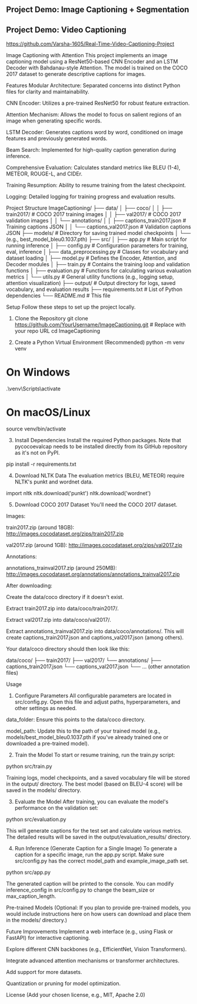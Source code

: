 ## Project Demo: Image Captioning + Segmentation



## Project Demo: Video Captioning
https://github.com/Varsha-1605/Real-Time-Video-Captioning-Project




Image Captioning with Attention
This project implements an image captioning model using a ResNet50-based CNN Encoder and an LSTM Decoder with Bahdanau-style Attention. The model is trained on the COCO 2017 dataset to generate descriptive captions for images.

Features
Modular Architecture: Separated concerns into distinct Python files for clarity and maintainability.

CNN Encoder: Utilizes a pre-trained ResNet50 for robust feature extraction.

Attention Mechanism: Allows the model to focus on salient regions of an image when generating specific words.

LSTM Decoder: Generates captions word by word, conditioned on image features and previously generated words.

Beam Search: Implemented for high-quality caption generation during inference.

Comprehensive Evaluation: Calculates standard metrics like BLEU (1-4), METEOR, ROUGE-L, and CIDEr.

Training Resumption: Ability to resume training from the latest checkpoint.

Logging: Detailed logging for training progress and evaluation results.

Project Structure
ImageCaptioning/
├── data/
│   ├── coco/
│   │   ├── train2017/              # COCO 2017 training images
│   │   ├── val2017/                # COCO 2017 validation images
│   │   └── annotations/
│   │       ├── captions_train2017.json # Training captions JSON
│   │       └── captions_val2017.json   # Validation captions JSON
├── models/                         # Directory for saving trained model checkpoints
│   └── (e.g., best_model_bleu0.1037.pth)
├── src/
│   ├── app.py                      # Main script for running inference
│   ├── config.py                   # Configuration parameters for training, eval, inference
│   ├── data_preprocessing.py       # Classes for vocabulary and dataset loading
│   ├── model.py                    # Defines the Encoder, Attention, and Decoder modules
│   ├── train.py                    # Contains the training loop and validation functions
│   ├── evaluation.py               # Functions for calculating various evaluation metrics
│   └── utils.py                    # General utility functions (e.g., logging setup, attention visualization)
├── output/                         # Output directory for logs, saved vocabulary, and evaluation results
├── requirements.txt                # List of Python dependencies
└── README.md                       # This file

Setup
Follow these steps to set up the project locally.

1. Clone the Repository
git clone https://github.com/YourUsername/ImageCaptioning.git # Replace with your repo URL
cd ImageCaptioning

2. Create a Python Virtual Environment (Recommended)
python -m venv venv
# On Windows
.\venv\Scripts\activate
# On macOS/Linux
source venv/bin/activate

3. Install Dependencies
Install the required Python packages. Note that pycocoevalcap needs to be installed directly from its GitHub repository as it's not on PyPI.

pip install -r requirements.txt

4. Download NLTK Data
The evaluation metrics (BLEU, METEOR) require NLTK's punkt and wordnet data.

import nltk
nltk.download('punkt')
nltk.download('wordnet')

5. Download COCO 2017 Dataset
You'll need the COCO 2017 dataset.

Images:

train2017.zip (around 18GB): http://images.cocodataset.org/zips/train2017.zip

val2017.zip (around 1GB): http://images.cocodataset.org/zips/val2017.zip

Annotations:

annotations_trainval2017.zip (around 250MB): http://images.cocodataset.org/annotations/annotations_trainval2017.zip

After downloading:

Create the data/coco directory if it doesn't exist.

Extract train2017.zip into data/coco/train2017/.

Extract val2017.zip into data/coco/val2017/.

Extract annotations_trainval2017.zip into data/coco/annotations/. This will create captions_train2017.json and captions_val2017.json (among others).

Your data/coco directory should then look like this:

data/coco/
├── train2017/
├── val2017/
└── annotations/
    ├── captions_train2017.json
    └── captions_val2017.json
    └── ... (other annotation files)

Usage
1. Configure Parameters
All configurable parameters are located in src/config.py. Open this file and adjust paths, hyperparameters, and other settings as needed.

data_folder: Ensure this points to the data/coco directory.

model_path: Update this to the path of your trained model (e.g., models/best_model_bleu0.1037.pth if you've already trained one or downloaded a pre-trained model).

2. Train the Model
To start or resume training, run the train.py script:

python src/train.py

Training logs, model checkpoints, and a saved vocabulary file will be stored in the output/ directory. The best model (based on BLEU-4 score) will be saved in the models/ directory.

3. Evaluate the Model
After training, you can evaluate the model's performance on the validation set:

python src/evaluation.py

This will generate captions for the test set and calculate various metrics. The detailed results will be saved in the output/evaluation_results/ directory.

4. Run Inference (Generate Caption for a Single Image)
To generate a caption for a specific image, run the app.py script. Make sure src/config.py has the correct model_path and example_image_path set.

python src/app.py

The generated caption will be printed to the console. You can modify inference_config in src/config.py to change the beam_size or max_caption_length.

Pre-trained Models
(Optional: If you plan to provide pre-trained models, you would include instructions here on how users can download and place them in the models/ directory.)

Future Improvements
Implement a web interface (e.g., using Flask or FastAPI) for interactive captioning.

Explore different CNN backbones (e.g., EfficientNet, Vision Transformers).

Integrate advanced attention mechanisms or transformer architectures.

Add support for more datasets.

Quantization or pruning for model optimization.

License
(Add your chosen license, e.g., MIT, Apache 2.0)
